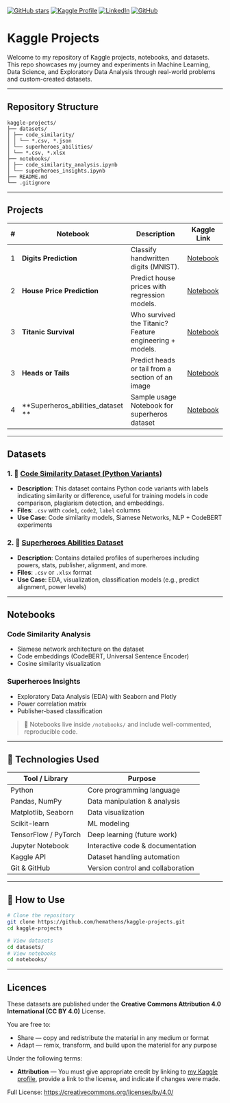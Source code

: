 <!-- Badges: build your brand at the top -->
[![GitHub stars](https://img.shields.io/github/stars/hemathens/kaggle-projects?style=social)](https://github.com/hemathens/kaggle-projects/stargazers)
[![Kaggle Profile](https://img.shields.io/badge/Kaggle-hem%20ajit%20patel-20BEFF?logo=kaggle)](https://www.kaggle.com/hemajitpatel)
[![LinkedIn](https://img.shields.io/badge/LinkedIn-Hem%20Ajit%20Patel-0A66C2?logo=linkedin)](https://www.linkedin.com/in/hem-patel19)
[![GitHub](https://img.shields.io/badge/GitHub-hemathens-181717?logo=github)](https://github.com/hemathens)

# Kaggle Projects 

Welcome to my repository of Kaggle projects, notebooks, and datasets.  
This repo showcases my journey and experiments in Machine Learning, Data Science, and Exploratory Data Analysis through real-world problems and custom-created datasets.

---

## Repository Structure

```folder structure
kaggle-projects/
├── datasets/
│ ├── code_similarity/
│ │ └── *.csv, *.json
│ └── superheroes_abilities/
│ └── *.csv, *.xlsx
├── notebooks/
│ ├── code_similarity_analysis.ipynb
│ └── superheroes_insights.ipynb
├── README.md
└── .gitignore
```

---

## Projects

| #  | Notebook                    | Description                                      | Kaggle Link                                             |
|----|-----------------------------|--------------------------------------------------|---------------------------------------------------------|
| 1  |  **Digits Prediction**     | Classify handwritten digits (MNIST).             | [Notebook](https://www.kaggle.com/hemajitpatel/digits-prediction-hem) |
| 2  |  **House Price Prediction** | Predict house prices with regression models.      | [Notebook](https://www.kaggle.com/hemajitpatel/house-price-hem)       |
| 3  |  **Titanic Survival**      | Who survived the Titanic? Feature engineering + models. | [Notebook](https://www.kaggle.com/hemajitpatel/titanic-hem)           |
| 3  |  **Heads or Tails**      | Predict heads or tail from a section of an image | [Notebook](https://www.kaggle.com/code/hemajitpatel/heads-or-tails-hem)           |
| 4  |  **Superheros_abilities_dataset ** | Sample usage Notebook for superheros dataset | [Notebook](https://www.kaggle.com/code/hemajitpatel/superheros-abilities) |
---

## Datasets

### 1. 🔗 [Code Similarity Dataset (Python Variants)](https://www.kaggle.com/datasets/hemajitpatel/code-similarity-dataset-python-variants)

- **Description**: This dataset contains Python code variants with labels indicating similarity or difference, useful for training models in code comparison, plagiarism detection, and embeddings.
- **Files**: `.csv` with `code1`, `code2`, `label` columns
- **Use Case**: Code similarity models, Siamese Networks, NLP + CodeBERT experiments

### 2. 🔗 [Superheroes Abilities Dataset](https://www.kaggle.com/datasets/hemajitpatel/superheros-abilities-dataset)

- **Description**: Contains detailed profiles of superheroes including powers, stats, publisher, alignment, and more.
- **Files**: `.csv` or `.xlsx` format
- **Use Case**: EDA, visualization, classification models (e.g., predict alignment, power levels)

---

## Notebooks

### Code Similarity Analysis
- Siamese network architecture on the dataset
- Code embeddings (CodeBERT, Universal Sentence Encoder)
- Cosine similarity visualization

### Superheroes Insights
- Exploratory Data Analysis (EDA) with Seaborn and Plotly
- Power correlation matrix
- Publisher-based classification

> 📁 Notebooks live inside `/notebooks/` and include well-commented, reproducible code.

---

## 🔧 Technologies Used

| Tool / Library       | Purpose                          |
|----------------------|----------------------------------|
| Python               | Core programming language        |
| Pandas, NumPy        | Data manipulation & analysis     |
| Matplotlib, Seaborn  | Data visualization               |
| Scikit-learn         | ML modeling                      |
| TensorFlow / PyTorch | Deep learning (future work)      |
| Jupyter Notebook     | Interactive code & documentation |
| Kaggle API           | Dataset handling automation      |
| Git & GitHub         | Version control and collaboration|

---

## 🚀 How to Use

```bash
# Clone the repository
git clone https://github.com/hemathens/kaggle-projects.git
cd kaggle-projects

# View datasets
cd datasets/
# View notebooks
cd notebooks/
```

---

## Licences

These datasets are published under the **Creative Commons Attribution 4.0 International (CC BY 4.0)** License.

You are free to:

- Share — copy and redistribute the material in any medium or format
- Adapt — remix, transform, and build upon the material for any purpose

Under the following terms:

- **Attribution** — You must give appropriate credit by linking to [my Kaggle profile](https://www.kaggle.com/hemajitpatel), provide a link to the license, and indicate if changes were made.

Full License: https://creativecommons.org/licenses/by/4.0/
